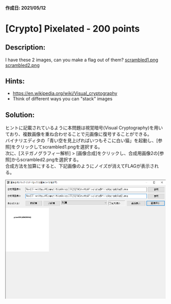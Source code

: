 #### 作成日: 2021/05/12

# [Crypto] Pixelated - 200 points

## Description:
I have these 2 images, can you make a flag out of them? [scrambled1.png](file/scrambled1.png) [scrambled2.png](file/scrambled2.png)
## Hints:
- https://en.wikipedia.org/wiki/Visual_cryptography
- Think of different ways you can "stack" images

## Solution:
ヒントに記載されているように本問題は視覚暗号(Visual Cryptography)を用いており、複数画像を重ね合わせることで元画像に復号することができる。  
バイナリエディタの「青い空を見上げればいつもそこに白い猫」を起動し、[参照]をクリックしてscrambled1.pngを選択する。  
次に、[ステガノグラフィー解析] > [画像合成]をクリックし、合成用画像2の[参照]からscrambled2.pngを選択する。  
合成方法を加算にすると、下記画像のようにノイズが消えてFLAGが表示される。 

![usamimi_comp.png](image/usamimi_comp.png)

